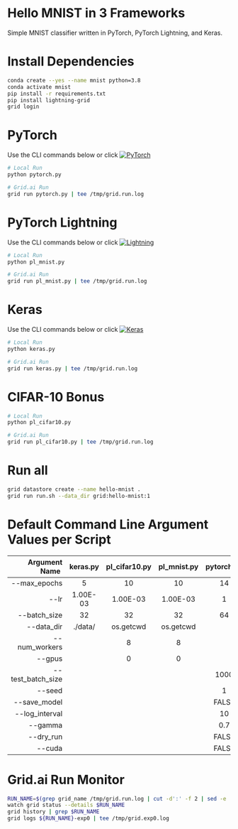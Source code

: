 # Hello MNIST in 3 Frameworks

Simple MNIST classifier written in PyTorch, PyTorch Lightning, and Keras.

# Install Dependencies

```bash
conda create --yes --name mnist python=3.8
conda activate mnist
pip install -r requirements.txt
pip install lightning-grid
grid login
```

# PyTorch

Use the CLI commands below or click 
[![PyTorch](https://img.shields.io/badge/rid_AI-run-78FF96.svg?labelColor=black&logo=data:image/svg%2bxml;base64,PHN2ZyB3aWR0aD0iNDgiIGhlaWdodD0iNDgiIGZpbGw9Im5vbmUiIHhtbG5zPSJodHRwOi8vd3d3LnczLm9yZy8yMDAwL3N2ZyI+PHBhdGggZD0iTTEgMTR2MjBhMTQgMTQgMCAwMDE0IDE0aDlWMzYuOEgxMi42VjExaDIyLjV2N2gxMS4yVjE0QTE0IDE0IDAgMDAzMi40IDBIMTVBMTQgMTQgMCAwMDEgMTR6IiBmaWxsPSIjZmZmIi8+PHBhdGggZD0iTTM1LjIgNDhoMTEuMlYyNS41SDIzLjl2MTEuM2gxMS4zVjQ4eiIgZmlsbD0iI2ZmZiIvPjwvc3ZnPg==)](
https://platform.grid.ai/#/runs?script=https://github.com/robert-s-lee/hello_mnists/blob/6cbeebc74035cc802ddcacb852e8c284e243e4cf/pytorch.py&cloud=grid&instance=t2.medium&accelerators=1&disk_size=200&framework=lightning 
)

```bash
# Local Run
python pytorch.py

# Grid.ai Run
grid run pytorch.py | tee /tmp/grid.run.log
```

# PyTorch Lightning

Use the CLI commands below or click 
[![Lightning](https://img.shields.io/badge/rid_AI-run-78FF96.svg?labelColor=black&logo=data:image/svg%2bxml;base64,PHN2ZyB3aWR0aD0iNDgiIGhlaWdodD0iNDgiIGZpbGw9Im5vbmUiIHhtbG5zPSJodHRwOi8vd3d3LnczLm9yZy8yMDAwL3N2ZyI+PHBhdGggZD0iTTEgMTR2MjBhMTQgMTQgMCAwMDE0IDE0aDlWMzYuOEgxMi42VjExaDIyLjV2N2gxMS4yVjE0QTE0IDE0IDAgMDAzMi40IDBIMTVBMTQgMTQgMCAwMDEgMTR6IiBmaWxsPSIjZmZmIi8+PHBhdGggZD0iTTM1LjIgNDhoMTEuMlYyNS41SDIzLjl2MTEuM2gxMS4zVjQ4eiIgZmlsbD0iI2ZmZiIvPjwvc3ZnPg==)](
https://platform.grid.ai/#/runs?script=https://github.com/robert-s-lee/hello_mnists/blob/6cbeebc74035cc802ddcacb852e8c284e243e4cf/pl_mnist.py&cloud=grid&instance=t2.medium&accelerators=1&disk_size=200&framework=lightning
)

```bash
# Local Run
python pl_mnist.py

# Grid.ai Run
grid run pl_mnist.py | tee /tmp/grid.run.log
```

# Keras

Use the CLI commands below or click 
[![Keras](https://img.shields.io/badge/rid_AI-run-78FF96.svg?labelColor=black&logo=data:image/svg%2bxml;base64,PHN2ZyB3aWR0aD0iNDgiIGhlaWdodD0iNDgiIGZpbGw9Im5vbmUiIHhtbG5zPSJodHRwOi8vd3d3LnczLm9yZy8yMDAwL3N2ZyI+PHBhdGggZD0iTTEgMTR2MjBhMTQgMTQgMCAwMDE0IDE0aDlWMzYuOEgxMi42VjExaDIyLjV2N2gxMS4yVjE0QTE0IDE0IDAgMDAzMi40IDBIMTVBMTQgMTQgMCAwMDEgMTR6IiBmaWxsPSIjZmZmIi8+PHBhdGggZD0iTTM1LjIgNDhoMTEuMlYyNS41SDIzLjl2MTEuM2gxMS4zVjQ4eiIgZmlsbD0iI2ZmZiIvPjwvc3ZnPg==)](
https://platform.grid.ai/#/runs?script=https://github.com/robert-s-lee/hello_mnists/blob/6cbeebc74035cc802ddcacb852e8c284e243e4cf/keras.py&cloud=grid&instance=t2.medium&accelerators=1&disk_size=200&framework=lightning&script_args=keras.py  
)

```bash
# Local Run
python keras.py

# Grid.ai Run
grid run keras.py | tee /tmp/grid.run.log
```

# CIFAR-10 Bonus


```bash
# Local Run
python pl_cifar10.py

# Grid.ai Run
grid run pl_cifar10.py | tee /tmp/grid.run.log
```

# Run all

```bash
grid datastore create --name hello-mnist .
grid run run.sh --data_dir grid:hello-mnist:1
```

# Default Command Line Argument Values per Script

| Argument Name  | keras.py | pl_cifar10.py | pl_mnist.py | pytorch.py| 
|  --:| :--: | :--: | :--: | :--: | 
| --max_epochs | 5 | 10 | 10 | 14| 
| --lr | 1.00E-03 | 1.00E-03 | 1.00E-03 | 1 | 
| --batch_size | 32 | 32 | 32 | 64 | 
| --data_dir | ./data/ | os.getcwd | os.getcwd |  | 
| --num_workers |   | 8 | 8 |  | 
| --gpus |   | 0 | 0 |  | 
| --test_batch_size |   |   |   | 1000| 
| --seed |   |   |   | 1| 
| --save_model |   |   |   | FALSE| 
| --log_interval |   |   |   | 10| 
| --gamma |   |   |   | 0.7| 
| --dry_run |   |   |   | FALSE| 
| --cuda |   |   |   | FALSE | 

# Grid.ai Run Monitor

```bash
RUN_NAME=$(grep grid_name /tmp/grid.run.log | cut -d':' -f 2 | sed -e 's/^[[:space:]]*//')
watch grid status --details $RUN_NAME
grid history | grep $RUN_NAME
grid logs ${RUN_NAME}-exp0 | tee /tmp/grid.exp0.log
```
